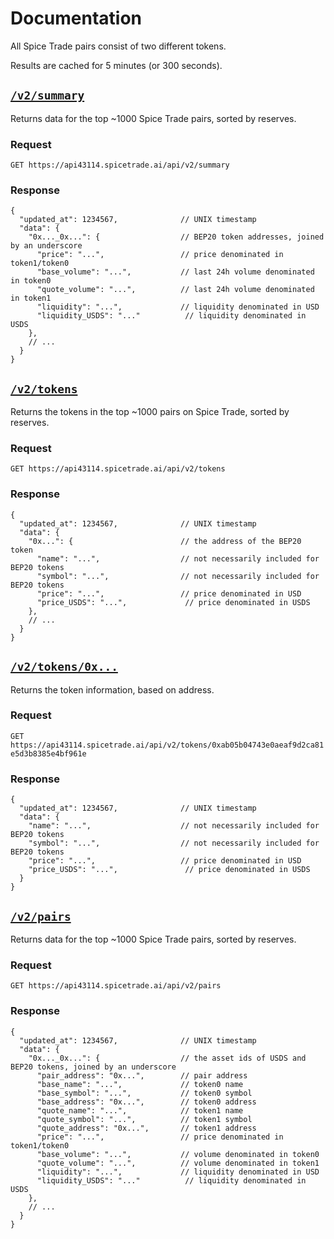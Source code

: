 # Documentation

All Spice Trade pairs consist of two different tokens.

Results are cached for 5 minutes (or 300 seconds).

## [`/v2/summary`](https://api43114.spicetrade.ai/api/v2/summary)

Returns data for the top ~1000 Spice Trade pairs, sorted by reserves. 

### Request

`GET https://api43114.spicetrade.ai/api/v2/summary`

### Response

```json5
{
  "updated_at": 1234567,              // UNIX timestamp
  "data": {
    "0x..._0x...": {                  // BEP20 token addresses, joined by an underscore
      "price": "...",                 // price denominated in token1/token0
      "base_volume": "...",           // last 24h volume denominated in token0
      "quote_volume": "...",          // last 24h volume denominated in token1
      "liquidity": "...",             // liquidity denominated in USD
      "liquidity_USDS": "..."          // liquidity denominated in USDS
    },
    // ...
  }
}
```

## [`/v2/tokens`](https://api43114.spicetrade.ai/api/v2/tokens)

Returns the tokens in the top ~1000 pairs on Spice Trade, sorted by reserves.

### Request

`GET https://api43114.spicetrade.ai/api/v2/tokens`

### Response

```json5
{
  "updated_at": 1234567,              // UNIX timestamp
  "data": {
    "0x...": {                        // the address of the BEP20 token
      "name": "...",                  // not necessarily included for BEP20 tokens
      "symbol": "...",                // not necessarily included for BEP20 tokens
      "price": "...",                 // price denominated in USD
      "price_USDS": "...",             // price denominated in USDS
    },
    // ...
  }
}
```

## [`/v2/tokens/0x...`](https://api43114.spicetrade.ai/api/v2/tokens/0xab05b04743e0aeaf9d2ca81e5d3b8385e4bf961e)

Returns the token information, based on address.

### Request

`GET https://api43114.spicetrade.ai/api/v2/tokens/0xab05b04743e0aeaf9d2ca81e5d3b8385e4bf961e`

### Response

```json5
{
  "updated_at": 1234567,              // UNIX timestamp
  "data": {
    "name": "...",                    // not necessarily included for BEP20 tokens
    "symbol": "...",                  // not necessarily included for BEP20 tokens
    "price": "...",                   // price denominated in USD
    "price_USDS": "...",               // price denominated in USDS
  }
}
```

## [`/v2/pairs`](https://api43114.spicetrade.ai/api/v2/pairs)

Returns data for the top ~1000 Spice Trade pairs, sorted by reserves.

### Request

`GET https://api43114.spicetrade.ai/api/v2/pairs`

### Response

```json5
{
  "updated_at": 1234567,              // UNIX timestamp
  "data": {
    "0x..._0x...": {                  // the asset ids of USDS and BEP20 tokens, joined by an underscore
      "pair_address": "0x...",        // pair address
      "base_name": "...",             // token0 name
      "base_symbol": "...",           // token0 symbol
      "base_address": "0x...",        // token0 address
      "quote_name": "...",            // token1 name
      "quote_symbol": "...",          // token1 symbol
      "quote_address": "0x...",       // token1 address
      "price": "...",                 // price denominated in token1/token0
      "base_volume": "...",           // volume denominated in token0
      "quote_volume": "...",          // volume denominated in token1
      "liquidity": "...",             // liquidity denominated in USD
      "liquidity_USDS": "..."          // liquidity denominated in USDS
    },
    // ...
  }
}
```
